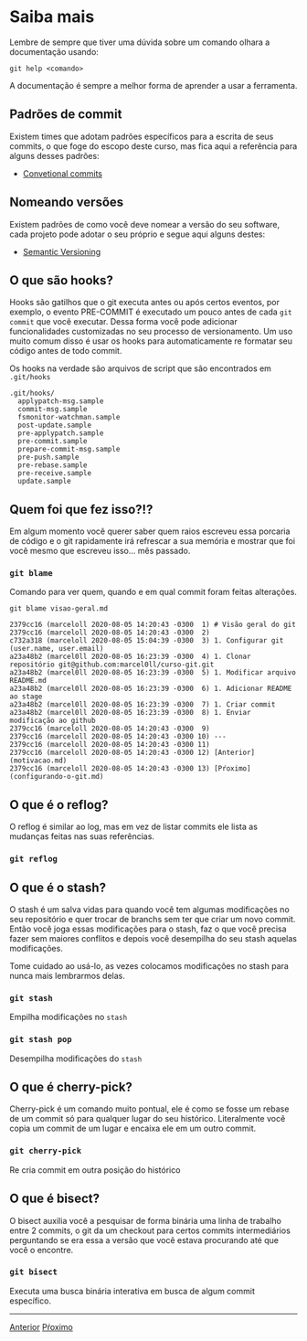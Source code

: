 # Saiba mais

Lembre de sempre que tiver uma dúvida sobre um comando olhara a documentação usando:

```
git help <comando>
```

A documentação é sempre a melhor forma de aprender a usar a ferramenta.

## Padrões de commit

Existem times que adotam padrões específicos para a escrita de seus commits, o que foge
do escopo deste curso, mas fica aqui a referência para alguns desses padrões:

- [Convetional commits](https://www.conventionalcommits.org/en/v1.0.0-beta.2/)

## Nomeando versões

Existem padrões de como você deve nomear a versão do seu software, cada projeto
pode adotar o seu próprio e segue aqui alguns destes:

- [Semantic Versioning](https://semver.org/)

## O que são **hooks**?

Hooks são gatilhos que o git executa antes ou após certos eventos, por exemplo, o evento PRE-COMMIT
é executado um pouco antes de cada `git commit` que você executar. Dessa forma você pode adicionar funcionalidades
customizadas no seu processo de versionamento. Um uso muito comum disso é usar os hooks para automaticamente re formatar
seu código antes de todo commit. 

Os hooks na verdade são arquivos de script que são encontrados em `.git/hooks`

```
.git/hooks/
  applypatch-msg.sample
  commit-msg.sample
  fsmonitor-watchman.sample
  post-update.sample
  pre-applypatch.sample
  pre-commit.sample
  prepare-commit-msg.sample
  pre-push.sample
  pre-rebase.sample
  pre-receive.sample
  update.sample
```

## Quem foi que fez isso?!?

Em algum momento você querer saber quem raios escreveu essa porcaria de código e o git rapidamente irá refrescar a
sua memória e mostrar que foi você mesmo que escreveu isso... mês passado.

### `git blame`

Comando para ver quem, quando e em qual commit foram feitas alterações.

`git blame visao-geral.md`

```
2379cc16 (marceloll 2020-08-05 14:20:43 -0300  1) # Visão geral do git
2379cc16 (marceloll 2020-08-05 14:20:43 -0300  2) 
c732a318 (marceloll 2020-08-05 15:04:39 -0300  3) 1. Configurar git (user.name, user.email)
a23a48b2 (marcel0ll 2020-08-05 16:23:39 -0300  4) 1. Clonar repositório git@github.com:marcel0ll/curso-git.git
a23a48b2 (marcel0ll 2020-08-05 16:23:39 -0300  5) 1. Modificar arquivo README.md
a23a48b2 (marcel0ll 2020-08-05 16:23:39 -0300  6) 1. Adicionar README ao stage
a23a48b2 (marcel0ll 2020-08-05 16:23:39 -0300  7) 1. Criar commit 
a23a48b2 (marcel0ll 2020-08-05 16:23:39 -0300  8) 1. Enviar modificação ao github
2379cc16 (marceloll 2020-08-05 14:20:43 -0300  9) 
2379cc16 (marceloll 2020-08-05 14:20:43 -0300 10) ---
2379cc16 (marceloll 2020-08-05 14:20:43 -0300 11) 
2379cc16 (marceloll 2020-08-05 14:20:43 -0300 12) [Anterior](motivacao.md)
2379cc16 (marceloll 2020-08-05 14:20:43 -0300 13) [Pŕoximo](configurando-o-git.md)
```

## O que é o **reflog**?

O reflog é similar ao log, mas em vez de listar commits ele lista as mudanças feitas nas suas referências.

### `git reflog`

##  O que é o **stash**?

O stash é um salva vidas para quando você tem algumas modificações no seu repositório e quer trocar de branchs sem ter
que criar um novo commit. Então você joga essas modificações para o stash, faz o que você precisa fazer sem maiores
conflitos e depois você desempilha do seu stash aquelas modificações.

Tome cuidado ao usá-lo, as vezes colocamos modificações no stash para nunca mais lembrarmos delas.

### `git stash`

Empilha modificações no `stash`

### `git stash pop`

Desempilha modificações do `stash`

## O que é **cherry-pick**?

Cherry-pick é um comando muito pontual, ele é como se fosse um rebase de um commit só para qualquer lugar do seu
histórico. Literalmente você copia um commit de um lugar e encaixa ele em um outro commit.

### `git cherry-pick`

Re cria commit em outra posição do histórico

## O que é **bisect**?

O bisect auxilia você a pesquisar de forma binária uma linha de trabalho entre 2 commits, o git da um checkout para
certos commits intermediários perguntando se era essa a versão que você estava procurando até que você o encontre.

### `git bisect`

Executa uma busca binária interativa em busca de algum commit específico.

---

[Anterior](local-remote.md)
[Pŕoximo](fluxos.md)
